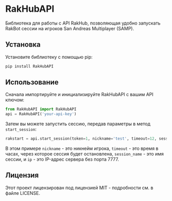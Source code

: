 # RakHubAPI

Библиотека для работы с API RakHub, позволяющая удобно запускать RakBot сессии на игроков San Andreas Multiplayer (SAMP).

## Установка

Установите библиотеку с помощью pip:
```bash
pip install RakHubAPI
```
## Использование

Сначала импортируйте и инициализируйте RakHubAPI с вашим API ключом:
```python
from RakHubAPI import RakHubAPI
api = RakHubAPI('your-api-key')
```
Затем вы можете запустить сессию, передав параметры в метод `start_session`:
```python
rakstart = api.start_session(token=1, nickname='test', timeout=12, session_name='test-session', ip='127.0.0.1')
```
В этом примере `nickname` - это никнейм игрока, `timeout` - это время в часах, через которое сессия будет остановлена, `session_name` - это имя сессии, и `ip` - это IP-адрес сервера без порта 7777.

## Лицензия

Этот проект лицензирован под лицензией MIT - подробности см. в файле LICENSE.
